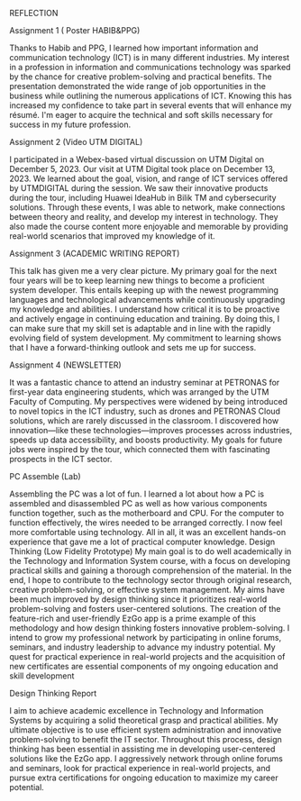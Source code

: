 REFLECTION


Assignment 1 ( Poster HABIB&PPG) 


Thanks to Habib and PPG, I learned how important information and communication technology (ICT) is in many different industries. My interest in a profession in information and communications technology was sparked by the chance for creative problem-solving and practical benefits.
The presentation demonstrated the wide range of job opportunities in the business while outlining the numerous applications of ICT. Knowing this has increased my confidence to take part in several events that will enhance my résumé. I'm eager to acquire the technical and soft skills necessary for success in my future profession.

Assignment 2 (Video UTM DIGITAL) 


I participated in a Webex-based virtual discussion on UTM Digital on December 5, 2023. Our visit at UTM Digital took place on December 13, 2023. We learned about the goal, vision, and range of ICT services offered by UTMDIGITAL during the session. We saw their innovative products during the tour, including Huawei IdeaHub in Bilik TM and cybersecurity solutions. Through these events, I was able to network, make connections between theory and reality, and develop my interest in technology. They also made the course content more enjoyable and memorable by providing real-world scenarios that improved my knowledge of it.


Assignment 3 (ACADEMIC WRITING REPORT) 


This talk has given me a very clear picture. My primary goal for the next four years will be to keep learning new things to become a proficient system developer. This entails keeping up with the newest programming languages and technological advancements while continuously upgrading my knowledge and abilities. I understand how critical it is to be proactive and actively engage in continuing education and training. By doing this, I can make sure that my skill set is adaptable and in line with the rapidly evolving field of system development. My commitment to learning shows that I have a forward-thinking outlook and sets me up for success.

Assignment 4 (NEWSLETTER) 


It was a fantastic chance to attend an industry seminar at PETRONAS for first-year data engineering students, which was arranged by the UTM Faculty of Computing. My perspectives were widened by being introduced to novel topics in the ICT industry, such as drones and PETRONAS Cloud solutions, which are rarely discussed in the classroom. I discovered how innovation—like these technologies—improves processes across industries, speeds up data accessibility, and boosts productivity. My goals for future jobs were inspired by the tour, which connected them with fascinating prospects in the ICT sector.

PC Assemble (Lab) 


Assembling the PC was a lot of fun. I learned a lot about how a PC is assembled and disassembled PC as well as how various components function together, such as the motherboard and CPU. For the computer to function effectively, the wires needed to be arranged correctly. I now feel more comfortable using technology. All in all, it was an excellent hands-on experience that gave me a lot of practical computer knowledge.
Design Thinking (Low Fidelity Prototype)
My main goal is to do well academically in the Technology and Information System course, with a focus on developing practical skills and gaining a thorough comprehension of the material. In the end, I hope to contribute to the technology sector through original research, creative problem-solving, or effective system management. My aims have been much improved by design thinking since it prioritizes real-world problem-solving and fosters user-centered solutions. The creation of the feature-rich and user-friendly EzGo app is a prime example of this methodology and how design thinking fosters innovative problem-solving. I intend to grow my professional network by participating in online forums, seminars, and industry leadership to advance my industry potential. My quest for practical experience in real-world projects and the acquisition of new certificates are essential components of my ongoing education and skill development

Design Thinking Report

I aim to achieve academic excellence in Technology and Information Systems by acquiring a solid theoretical grasp and practical abilities. My ultimate objective is to use efficient system administration and innovative problem-solving to benefit the IT sector. Throughout this process, design thinking has been essential in assisting me in developing user-centered solutions like the EzGo app. I aggressively network through online forums and seminars, look for practical experience in real-world projects, and pursue extra certifications for ongoing education to maximize my career potential.

